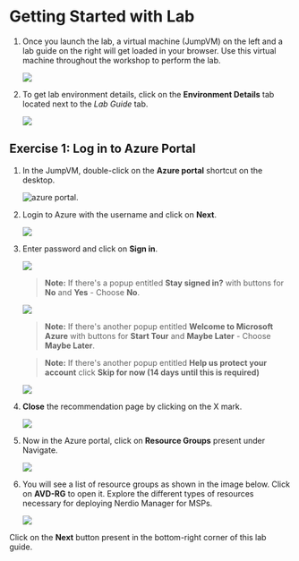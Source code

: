 # Getting Started with Lab	

1. Once you launch the lab, a virtual machine (JumpVM) on the left and a lab guide on the right will get loaded in your browser. Use this virtual machine throughout the workshop to perform the lab.	

   ![](media/gs1.png)	

2. To get lab environment details, click on the **Environment Details** tab located next to the *Lab Guide* tab. 	

   ![](media/gs2.png)	

## Exercise 1: Log in to Azure Portal

1. In the JumpVM, double-click on the **Azure portal** shortcut on the desktop.

   ![azure portal.](media/gs3.png)  

2. Login to Azure with the username **<inject key="AzureAdUserEmail" />** and click on **Next**.

   ![](media/gs4.png)

3. Enter password **<inject key="AzureAdUserPassword" />** and click on **Sign in**.

   ![](media/gs5.png)

   >**Note:** If there's a popup entitled **Stay signed in?** with buttons for **No** and **Yes** - Choose **No**.
   
   ![](media/gs6.png)
     
   >**Note:** If there's another popup entitled **Welcome to Microsoft Azure** with buttons for **Start Tour** and **Maybe Later** - Choose **Maybe Later**.
   
   >**Note:** If there's another popup entitled **Help us protect your account** click **Skip for now (14 days until this is required)**
   
   ![](media/gs7.png)
    
4. **Close** the recommendation page by clicking on the X mark.

   ![](media/gs8.png)

4. Now in the Azure portal, click on **Resource Groups** present under Navigate.

   ![](media/gs9.png)

5. You will see a list of resource groups as shown in the image below. Click on **AVD-RG** to open it. Explore the different types of resources necessary for deploying Nerdio Manager for MSPs.

   ![](media/nm6.png)
   
Click on the **Next** button present in the bottom-right corner of this lab guide.



